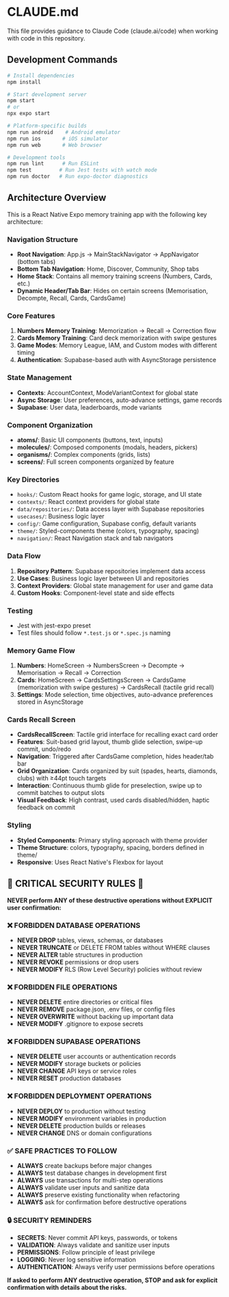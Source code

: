 # CLAUDE.md

This file provides guidance to Claude Code (claude.ai/code) when working with code in this repository.

## Development Commands

```bash
# Install dependencies
npm install

# Start development server
npm start
# or
npx expo start

# Platform-specific builds
npm run android    # Android emulator
npm run ios       # iOS simulator
npm run web       # Web browser

# Development tools
npm run lint      # Run ESLint
npm test         # Run Jest tests with watch mode
npm run doctor   # Run expo-doctor diagnostics
```

## Architecture Overview

This is a React Native Expo memory training app with the following key architecture:

### Navigation Structure
- **Root Navigation**: App.js → MainStackNavigator → AppNavigator (bottom tabs)
- **Bottom Tab Navigation**: Home, Discover, Community, Shop tabs
- **Home Stack**: Contains all memory training screens (Numbers, Cards, etc.)
- **Dynamic Header/Tab Bar**: Hides on certain screens (Memorisation, Decompte, Recall, Cards, CardsGame)

### Core Features
1. **Numbers Memory Training**: Memorization → Recall → Correction flow
2. **Cards Memory Training**: Card deck memorization with swipe gestures
3. **Game Modes**: Memory League, IAM, and Custom modes with different timing
4. **Authentication**: Supabase-based auth with AsyncStorage persistence

### State Management
- **Contexts**: AccountContext, ModeVariantContext for global state
- **Async Storage**: User preferences, auto-advance settings, game records
- **Supabase**: User data, leaderboards, mode variants

### Component Organization
- **atoms/**: Basic UI components (buttons, text, inputs)
- **molecules/**: Composed components (modals, headers, pickers)
- **organisms/**: Complex components (grids, lists)
- **screens/**: Full screen components organized by feature

### Key Directories
- `hooks/`: Custom React hooks for game logic, storage, and UI state
- `contexts/`: React context providers for global state
- `data/repositories/`: Data access layer with Supabase repositories
- `usecases/`: Business logic layer
- `config/`: Game configuration, Supabase config, default variants
- `theme/`: Styled-components theme (colors, typography, spacing)
- `navigation/`: React Navigation stack and tab navigators

### Data Flow
1. **Repository Pattern**: Supabase repositories implement data access
2. **Use Cases**: Business logic layer between UI and repositories  
3. **Context Providers**: Global state management for user and game data
4. **Custom Hooks**: Component-level state and side effects

### Testing
- Jest with jest-expo preset
- Test files should follow `*.test.js` or `*.spec.js` naming

### Memory Game Flow
1. **Numbers**: HomeScreen → NumbersScreen → Decompte → Memorisation → Recall → Correction
2. **Cards**: HomeScreen → CardsSettingsScreen → CardsGame (memorization with swipe gestures) → CardsRecall (tactile grid recall)
3. **Settings**: Mode selection, time objectives, auto-advance preferences stored in AsyncStorage

### Cards Recall Screen
- **CardsRecallScreen**: Tactile grid interface for recalling exact card order
- **Features**: Suit-based grid layout, thumb glide selection, swipe-up commit, undo/redo
- **Navigation**: Triggered after CardsGame completion, hides header/tab bar
- **Grid Organization**: Cards organized by suit (spades, hearts, diamonds, clubs) with ≥44pt touch targets
- **Interaction**: Continuous thumb glide for preselection, swipe up to commit batches to output slots
- **Visual Feedback**: High contrast, used cards disabled/hidden, haptic feedback on commit

### Styling
- **Styled Components**: Primary styling approach with theme provider
- **Theme Structure**: colors, typography, spacing, borders defined in theme/
- **Responsive**: Uses React Native's Flexbox for layout

## 🚨 CRITICAL SECURITY RULES 🚨

**NEVER perform ANY of these destructive operations without EXPLICIT user confirmation:**

### ❌ FORBIDDEN DATABASE OPERATIONS
- **NEVER DROP** tables, views, schemas, or databases
- **NEVER TRUNCATE** or DELETE FROM tables without WHERE clauses
- **NEVER ALTER** table structures in production
- **NEVER REVOKE** permissions or drop users
- **NEVER MODIFY** RLS (Row Level Security) policies without review

### ❌ FORBIDDEN FILE OPERATIONS  
- **NEVER DELETE** entire directories or critical files
- **NEVER REMOVE** package.json, .env files, or config files
- **NEVER OVERWRITE** without backing up important data
- **NEVER MODIFY** .gitignore to expose secrets

### ❌ FORBIDDEN SUPABASE OPERATIONS
- **NEVER DELETE** user accounts or authentication records
- **NEVER MODIFY** storage buckets or policies
- **NEVER CHANGE** API keys or service roles
- **NEVER RESET** production databases

### ❌ FORBIDDEN DEPLOYMENT OPERATIONS
- **NEVER DEPLOY** to production without testing
- **NEVER MODIFY** environment variables in production
- **NEVER DELETE** production builds or releases
- **NEVER CHANGE** DNS or domain configurations

### ✅ SAFE PRACTICES TO FOLLOW
- **ALWAYS** create backups before major changes
- **ALWAYS** test database changes in development first
- **ALWAYS** use transactions for multi-step operations
- **ALWAYS** validate user inputs and sanitize data
- **ALWAYS** preserve existing functionality when refactoring
- **ALWAYS** ask for confirmation before destructive operations

### 🔒 SECURITY REMINDERS
- **SECRETS**: Never commit API keys, passwords, or tokens
- **VALIDATION**: Always validate and sanitize user inputs
- **PERMISSIONS**: Follow principle of least privilege
- **LOGGING**: Never log sensitive information
- **AUTHENTICATION**: Always verify user permissions before operations

**If asked to perform ANY destructive operation, STOP and ask for explicit confirmation with details about the risks.**